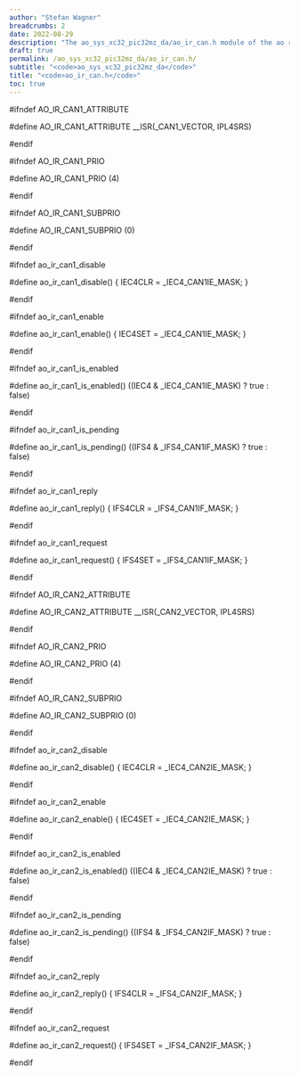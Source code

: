 ```yaml
---
author: "Stefan Wagner"
breadcrumbs: 2
date: 2022-08-29
description: "The ao_sys_xc32_pic32mz_da/ao_ir_can.h module of the ao real-time operating system."
draft: true
permalink: /ao_sys_xc32_pic32mz_da/ao_ir_can.h/ 
subtitle: "<code>ao_sys_xc32_pic32mz_da</code>"
title: "<code>ao_ir_can.h</code>"
toc: true
---
```


#ifndef AO_IR_CAN1_ATTRIBUTE

#define AO_IR_CAN1_ATTRIBUTE        __ISR(_CAN1_VECTOR, IPL4SRS)

#endif

#ifndef AO_IR_CAN1_PRIO

#define AO_IR_CAN1_PRIO             (4)

#endif

#ifndef AO_IR_CAN1_SUBPRIO

#define AO_IR_CAN1_SUBPRIO          (0)

#endif

#ifndef ao_ir_can1_disable

#define ao_ir_can1_disable()        { IEC4CLR = _IEC4_CAN1IE_MASK; }

#endif

#ifndef ao_ir_can1_enable

#define ao_ir_can1_enable()         { IEC4SET = _IEC4_CAN1IE_MASK; }

#endif

#ifndef ao_ir_can1_is_enabled

#define ao_ir_can1_is_enabled()     ((IEC4 & _IEC4_CAN1IE_MASK) ? true : false)

#endif

#ifndef ao_ir_can1_is_pending

#define ao_ir_can1_is_pending()     ((IFS4 & _IFS4_CAN1IF_MASK) ? true : false)

#endif

#ifndef ao_ir_can1_reply

#define ao_ir_can1_reply()          { IFS4CLR = _IFS4_CAN1IF_MASK; }

#endif

#ifndef ao_ir_can1_request

#define ao_ir_can1_request()        { IFS4SET = _IFS4_CAN1IF_MASK; }

#endif

#ifndef AO_IR_CAN2_ATTRIBUTE

#define AO_IR_CAN2_ATTRIBUTE        __ISR(_CAN2_VECTOR, IPL4SRS)

#endif

#ifndef AO_IR_CAN2_PRIO

#define AO_IR_CAN2_PRIO             (4)

#endif

#ifndef AO_IR_CAN2_SUBPRIO

#define AO_IR_CAN2_SUBPRIO          (0)

#endif

#ifndef ao_ir_can2_disable

#define ao_ir_can2_disable()        { IEC4CLR = _IEC4_CAN2IE_MASK; }

#endif

#ifndef ao_ir_can2_enable

#define ao_ir_can2_enable()         { IEC4SET = _IEC4_CAN2IE_MASK; }

#endif

#ifndef ao_ir_can2_is_enabled

#define ao_ir_can2_is_enabled()     ((IEC4 & _IEC4_CAN2IE_MASK) ? true : false)

#endif

#ifndef ao_ir_can2_is_pending

#define ao_ir_can2_is_pending()     ((IFS4 & _IFS4_CAN2IF_MASK) ? true : false)

#endif

#ifndef ao_ir_can2_reply

#define ao_ir_can2_reply()          { IFS4CLR = _IFS4_CAN2IF_MASK; }

#endif

#ifndef ao_ir_can2_request

#define ao_ir_can2_request()        { IFS4SET = _IFS4_CAN2IF_MASK; }

#endif

